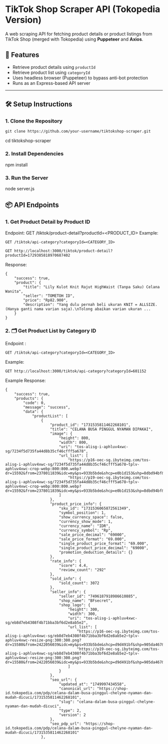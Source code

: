 # TikTok Shop Scraper API (Tokopedia Version)

A web scraping API for fetching product details or product listings from TikTok Shop (merged with Tokopedia) using **Puppeteer** and **Axios**.

## 🚀 Features

- Retrieve product details using `productId`
- Retrieve product list using `categoryId`
- Uses headless browser (Puppeteer) to bypass anti-bot protection
- Runs as an Express-based API server

---

## 🛠️ Setup Instructions

### 1. Clone the Repository
```
git clone https://github.com/your-username/tiktokshop-scraper.git
```
cd tiktokshop-scraper

### 2. Install Dependencies
npm install

### 3. Run the Server
node server.js


## 📦 API Endpoints
### 1. Get Product Detail by Product ID
Endpoint:
GET /tiktok/product-detail?productId=<PRODUCT_ID>
Example:
```
GET /tiktok/api-category?categoryId=<CATEGORY_ID>
```
```
GET http://localhost:3000/tiktok/product-detail?productId=1729385818970687402
```
Response:
```
{
    "success": true,
    "product": {
        "title": "Lily Kulot Knit Rajut HighWaist (Tanpa Saku) Celana Wanita",
        "seller": "TOMETOH ID",
        "price": "Rp82.900",
        "description": "Yang dulu pernah beli ukuran KNIT = ALLSIZE. (Hanya ganti nama varian saja).\nTolong abaikan varian ukuran ...
    }
}
```


### 2. 🗂️ Get Product List by Category ID
Endpoint :
```
GET /tiktok/api-category?categoryId=<CATEGORY_ID>
```
Example:
```
GET http://localhost:3000/tiktok/api-category?categoryId=601152
```
Example Response:
```
{
    "success": true,
    "products": {
        "code": 0,
        "message": "success",
        "data": {
            "productList": [
                {
                    "product_id": "1731535811462268101",
                    "title": "CELANA BUSA PINGGUL NYAMAN DIPAKAI",
                    "image": {
                        "height": 800,
                        "width": 800,
                        "uri": "tos-alisg-i-aphluv4xwc-sg/7234f5d735fa44d8b35cf46cfff5a678",
                        "url_list": [
                            "https://p16-oec-sg.ibyteimg.com/tos-alisg-i-aphluv4xwc-sg/7234f5d735fa44d8b35cf46cfff5a678~tplv-aphluv4xwc-crop-webp:800:800.webp?dr=15592&from=2378011839&idc=my&ps=933b5bde&shcp=e0b1d153&shp=8dbd94bf&t=555f072d",
                            "https://p19-oec-sg.ibyteimg.com/tos-alisg-i-aphluv4xwc-sg/7234f5d735fa44d8b35cf46cfff5a678~tplv-aphluv4xwc-crop-webp:800:800.webp?dr=15592&from=2378011839&idc=my&ps=933b5bde&shcp=e0b1d153&shp=8dbd94bf&t=555f072d"
                        ]
                    },
                    "product_price_info": {
                        "sku_id": "1731536065872561349",
                        "symbol_position": 1,
                        "show_currency_space": false,
                        "currency_show_mode": 1,
                        "currency_name": "IDR",
                        "currency_symbol": "Rp",
                        "sale_price_decimal": "69000",
                        "sale_price_format": "69.000",
                        "single_product_price_format": "69.000",
                        "single_product_price_decimal": "69000",
                        "promotion_deduction_details": {}
                    },
                    "rate_info": {
                        "score": 4.4,
                        "review_count": "292"
                    },
                    "sold_info": {
                        "sold_count": 3072
                    },
                    "seller_info": {
                        "seller_id": "7496187918986610885",
                        "shop_name": "BFsecret",
                        "shop_logo": {
                            "height": 300,
                            "width": 300,
                            "uri": "tos-alisg-i-aphluv4xwc-sg/eb8d7eb4308f4b71bba3bf6d2e8ab5e2",
                            "url_list": [
                                "https://p16-oec-sg.ibyteimg.com/tos-alisg-i-aphluv4xwc-sg/eb8d7eb4308f4b71bba3bf6d2e8ab5e2~tplv-aphluv4xwc-resize-png:300:300.png?dr=15580&from=2422056039&idc=my&ps=933b5bde&shcp=d9d491bf&shp=905da467&t=555f072d",
                                "https://p19-oec-sg.ibyteimg.com/tos-alisg-i-aphluv4xwc-sg/eb8d7eb4308f4b71bba3bf6d2e8ab5e2~tplv-aphluv4xwc-resize-png:300:300.png?dr=15580&from=2422056039&idc=my&ps=933b5bde&shcp=d9d491bf&shp=905da467&t=555f072d"
                            ]
                        }
                    },
                    "seo_url": {
                        "updated_at": "1749997434558",
                        "canonical_url": "https://shop-id.tokopedia.com/pdp/celana-dalam-busa-pinggul-chelyne-nyaman-dan-mudah-dicuci/1731535811462268101",
                        "slug": "celana-dalam-busa-pinggul-chelyne-nyaman-dan-mudah-dicuci",
                        "type": 2,
                        "version": 2
                    },
                    "seo_pdp_url": "https://shop-id.tokopedia.com/pdp/celana-dalam-busa-pinggul-chelyne-nyaman-dan-mudah-dicuci/1731535811462268101"
                },
```

